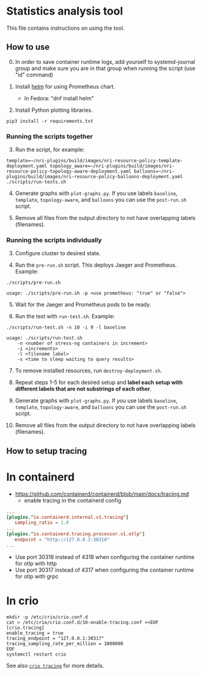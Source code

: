 # Statistics analysis tool

This file contains instructions on using the tool.

## How to use

0. In order to save container runtime logs, add yourself to systemd-journal
   group and make sure you are in that group when running the script (use "id" command)

1. Install [helm](https://helm.sh/) for using Prometheus chart.
   * In Fedora: "dnf install helm"

2. Install Python plotting libraries.
```console
pip3 install -r requirements.txt
```

### Running the scripts together

3. Run the script, for example:

```console
template=~/nri-plugins/build/images/nri-resource-policy-template-deployment.yaml topology_aware=~/nri-plugins/build/images/nri-resource-policy-topology-aware-deployment.yaml balloons=~/nri-plugins/build/images/nri-resource-policy-balloons-deployment.yaml ./scripts/run-tests.sh
```

4. Generate graphs with `plot-graphs.py`. If you use labels `baseline`, `template`, `topology-aware`, and `balloons` you can use the `post-run.sh` script.

5. Remove all files from the output directory to not have overlapping labels (filenames).

### Running the scripts individually

3. Configure cluster to desired state.

4. Run the `pre-run.sh` script. This deploys Jaeger and Prometheus. Example:

```console
./scripts/pre-run.sh
```

```console
usage: ./scripts/pre-run.sh -p <use prometheus: "true" or "false">
```

5. Wait for the Jaeger and Prometheus pods to be ready.

6. Run the test with `run-test.sh`. Example:

```console
./scripts/run-test.sh -n 10 -i 9 -l baseline
```

```console
usage: ./scripts/run-test.sh
    -n <number of stress-ng containers in increment>
    -i <increments>
    -l <filename label>
    -s <time to sleep waiting to query results>
```

7. To remove installed resources, run `destroy-deployment.sh`.

8. Repeat steps 1-5 for each desired setup and **label each setup with different labels that are not substrings of each other**.

9. Generate graphs with `plot-graphs.py`. If you use labels `baseline`, `template`, `topology-aware`, and `balloons` you can use the `post-run.sh` script.

10. Remove all files from the output directory to not have overlapping labels (filenames).

## How to setup tracing

# In containerd

* https://github.com/containerd/containerd/blob/main/docs/tracing.md
   * enable tracing in the containerd config
```toml
...
[plugins."io.containerd.internal.v1.tracing"]
   sampling_ratio = 1.0
...
[plugins."io.containerd.tracing.processor.v1.otlp"]
   endpoint = "http://127.0.0.1:30318"
...
```
* Use port 30318 instead of 4318 when configuring the container runtime for otlp with http
* Use port 30317 instead of 4317 when configuring the container runtime for otlp with grpc

# In crio

```console
mkdir -p /etc/crio/crio.conf.d
cat > /etc/crio/crio.conf.d/10-enable-tracing.conf <<EOF
[crio.tracing]
enable_tracing = true
tracing_endpoint = "127.0.0.1:30317"
tracing_sampling_rate_per_million = 1000000
EOF
systemctl restart crio
```

See also [`crio tracing`](https://github.com/cri-o/cri-o/blob/main/docs/crio.conf.5.md#criotracing-table) for more details.
